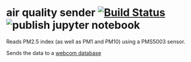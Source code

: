 
# air quality sender [![Build Status](https://travis-ci.com/vboulaye/airquality-sender.svg?branch=master)](https://travis-ci.com/vboulaye/airquality-sender) ![publish jupyter notebook](https://github.com/vboulaye/airquality-sender/workflows/run%20jupyter%20notebook/badge.svg)


Reads PM2.5 index (as well as PM1 and PM10)  using a PMS5003 sensor.

Sends the data to a [webcom database](https://datasync.orange.com/)

